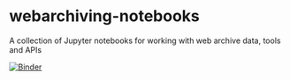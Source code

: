 # webarchiving-notebooks

A collection of Jupyter notebooks for working with web archive data, tools and APIs

[![Binder](https://mybinder.org/badge_logo.svg)](https://mybinder.org/v2/gh/ukwa/webarchiving-notebooks/master?urlpath=%2Fapps%2F01-Mement-O-Matic.ipynb)

